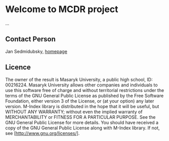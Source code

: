 # Welcome to MCDR project

...

## Contact Person
Jan Sedmidubsky, [homepage](https://www.muni.cz/en/people/60474-jan-sedmidubsky)

## Licence
The owner of the result is Masaryk University, a public high school, ID: 00216224. Masaryk University allows other companies and individuals to use this software free of charge and without territorial restrictions under the terms of the GNU General Public License as published by the Free Software Foundation, either version 3 of the License, or (at your option) any later version. M-Index library is distributed in the hope that it will be useful, but WITHOUT ANY WARRANTY; without even the implied warranty of MERCHANTABILITY or FITNESS FOR A PARTICULAR PURPOSE. See the GNU General Public License for more details. You should have received a copy of the GNU General Public License along with M-Index library. If not, see [http://www.gnu.org/licenses/].